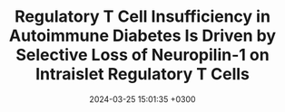 ---
title: Regulatory T Cell Insufficiency in Autoimmune Diabetes Is Driven by Selective Loss of Neuropilin-1 on Intraislet Regulatory T Cells
description: Grebinoski S, Pieklo G, Zhang Q, Visperas A, Cui J, Goulet J, <strong><u>Xiao H</strong></u>, Brunazzi E, Cardello C, Herrada A, <strong><u>Das J</strong></u>, Workman C, Vignali D 
date: 2024-03-25 15:01:35 +0300
image: '/images/Regulatory-T-Cells.png'
tags: [Gene_Regulatory_Networks]
href : 'https://journals.aai.org/jimmunol/article-abstract/213/6/779/267054/Regulatory-T-Cell-Insufficiency-in-Autoimmune?redirectedFrom=fulltext'
published: Nature Computational Science 2024
year : 2024
featured:
---
